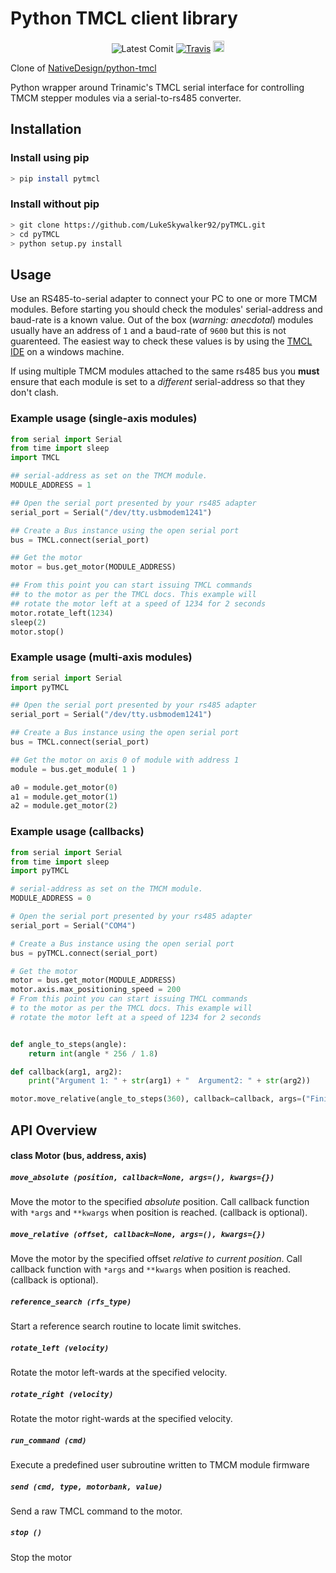 Python TMCL client library
==========================

<p align="center">
	<a><img src="https://img.shields.io/github/last-commit/LukeSkywalker92/pyTMCL.svg" alt="Latest Comit"></a>
	<a href="https://travis-ci.com/LukeSkywalker92/pyTMCL"><img src="https://travis-ci.com/LukeSkywalker92/pyTMCL.svg?branch=master" alt="Travis"></a>
	<a href="https://badge.fury.io/py/pyTMCL"><img src="https://badge.fury.io/py/pyTMCL.svg" alt="PyPI version" height="18"></a>
</p>

Clone of [NativeDesign/python-tmcl](https://github.com/NativeDesign/python-tmcl)

Python wrapper around Trinamic's TMCL serial interface for controlling TMCM stepper modules
via a serial-to-rs485 converter.



Installation
------------

### Install using pip
```sh
> pip install pytmcl
```

### Install without pip
```sh
> git clone https://github.com/LukeSkywalker92/pyTMCL.git
> cd pyTMCL
> python setup.py install
```


Usage
-----

Use an RS485-to-serial adapter to connect your PC to one or more TMCM modules.
Before starting you should check the modules' serial-address and baud-rate is
a known value. Out of the box (_warning: anecdotal_) modules usually have an address
of `1` and a baud-rate of `9600` but this is not guarenteed. The easiest way to check
these values is by using the [TMCL IDE][1] on a windows machine.

If using multiple TMCM modules attached to the same rs485 bus you __must__ ensure that
each module is set to a _different_ serial-address so that they don't clash.


### Example usage (single-axis modules)
```python
from serial import Serial
from time import sleep
import TMCL

## serial-address as set on the TMCM module.
MODULE_ADDRESS = 1

## Open the serial port presented by your rs485 adapter
serial_port = Serial("/dev/tty.usbmodem1241")

## Create a Bus instance using the open serial port
bus = TMCL.connect(serial_port)

## Get the motor
motor = bus.get_motor(MODULE_ADDRESS)

## From this point you can start issuing TMCL commands
## to the motor as per the TMCL docs. This example will
## rotate the motor left at a speed of 1234 for 2 seconds
motor.rotate_left(1234)
sleep(2)
motor.stop()
```


### Example usage (multi-axis modules)
```python
from serial import Serial
import pyTMCL

## Open the serial port presented by your rs485 adapter
serial_port = Serial("/dev/tty.usbmodem1241")

## Create a Bus instance using the open serial port
bus = TMCL.connect(serial_port)

## Get the motor on axis 0 of module with address 1
module = bus.get_module( 1 )

a0 = module.get_motor(0)
a1 = module.get_motor(1)
a2 = module.get_motor(2)

```

### Example usage (callbacks)
```python
from serial import Serial
from time import sleep
import pyTMCL

# serial-address as set on the TMCM module.
MODULE_ADDRESS = 0

# Open the serial port presented by your rs485 adapter
serial_port = Serial("COM4")

# Create a Bus instance using the open serial port
bus = pyTMCL.connect(serial_port)

# Get the motor
motor = bus.get_motor(MODULE_ADDRESS)
motor.axis.max_positioning_speed = 200
# From this point you can start issuing TMCL commands
# to the motor as per the TMCL docs. This example will
# rotate the motor left at a speed of 1234 for 2 seconds


def angle_to_steps(angle):
    return int(angle * 256 / 1.8)

def callback(arg1, arg2):
	print("Argument 1: " + str(arg1) + "  Argument2: " + str(arg2))

motor.move_relative(angle_to_steps(360), callback=callback, args=("Finished Moving", "Turned 360 Degree"))
```


API Overview
------------


#### class Motor (bus, address, axis)

##### `move_absolute (position, callback=None, args=(), kwargs={})`
Move the motor to the specified _absolute_ position.
Call callback function with `*args` and `**kwargs` when position is reached. (callback is optional).

##### `move_relative (offset, callback=None, args=(), kwargs={})`
Move the motor by the specified offset _relative to current position_.
Call callback function with `*args` and `**kwargs` when position is reached. (callback is optional).

##### `reference_search (rfs_type)`
Start a reference search routine to locate limit switches.

##### `rotate_left (velocity)`
Rotate the motor left-wards at the specified velocity.

##### `rotate_right (velocity)`
Rotate the motor right-wards at the specified velocity.

##### `run_command (cmd)`
Execute a predefined user subroutine written to TMCM module firmware

##### `send (cmd, type, motorbank, value)`
Send a raw TMCL command to the motor.

##### `stop ()`
Stop the motor


[1]: https://www.trinamic.com/support/software/tmcl-ide/
